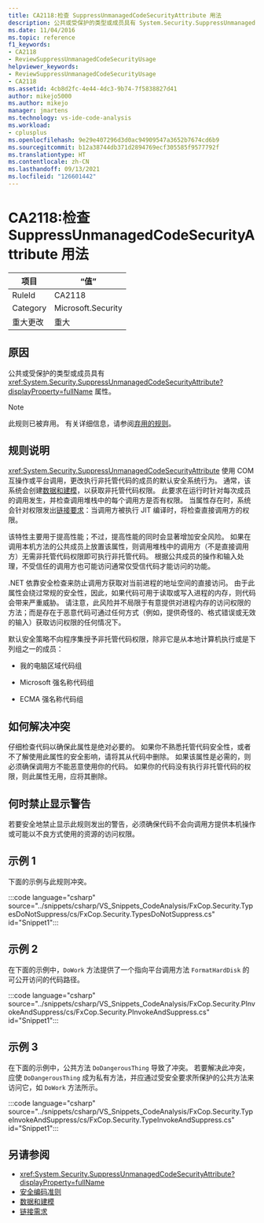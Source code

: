 ```yaml
---
title: CA2118:检查 SuppressUnmanagedCodeSecurityAttribute 用法
description: 公共或受保护的类型或成员具有 System.Security.SuppressUnmanagedCodeSecurityAttribute 属性。
ms.date: 11/04/2016
ms.topic: reference
f1_keywords:
- CA2118
- ReviewSuppressUnmanagedCodeSecurityUsage
helpviewer_keywords:
- ReviewSuppressUnmanagedCodeSecurityUsage
- CA2118
ms.assetid: 4cb8d2fc-4e44-4dc3-9b74-7f5838827d41
author: mikejo5000
ms.author: mikejo
manager: jmartens
ms.technology: vs-ide-code-analysis
ms.workload:
- cplusplus
ms.openlocfilehash: 9e29e407296d3d0ac94909547a3652b7674cd6b9
ms.sourcegitcommit: b12a38744db371d2894769ecf305585f9577792f
ms.translationtype: HT
ms.contentlocale: zh-CN
ms.lasthandoff: 09/13/2021
ms.locfileid: "126601442"
---
```

# <a name="ca2118-review-suppressunmanagedcodesecurityattribute-usage"></a>CA2118:检查 SuppressUnmanagedCodeSecurityAttribute 用法

|项目|“值”|
|-|-|
|RuleId|CA2118|
|Category|Microsoft.Security|
|重大更改|重大|

## <a name="cause"></a>原因
公共或受保护的类型或成员具有 <xref:System.Security.SuppressUnmanagedCodeSecurityAttribute?displayProperty=fullName> 属性。

> [!NOTE]
> 此规则已被弃用。 有关详细信息，请参阅[弃用的规则](fxcop-unported-deprecated-rules.md)。

## <a name="rule-description"></a>规则说明

<xref:System.Security.SuppressUnmanagedCodeSecurityAttribute> 使用 COM 互操作或平台调用，更改执行非托管代码的成员的默认安全系统行为。 通常，该系统会创建[数据和建模](/dotnet/framework/data/index)，以获取非托管代码权限。 此要求在运行时针对每次成员的调用发生，并检查调用堆栈中的每个调用方是否有权限。 当属性存在时，系统会针对权限发出[链接要求](/dotnet/framework/misc/link-demands)：当调用方被执行 JIT 编译时，将检查直接调用方的权限。

该特性主要用于提高性能；不过，提高性能的同时会显著增加安全风险。 如果在调用本机方法的公共成员上放置该属性，则调用堆栈中的调用方（不是直接调用方）无需非托管代码权限即可执行非托管代码。 根据公共成员的操作和输入处理，不受信任的调用方也可能访问通常仅受信代码才能访问的功能。

.NET 依靠安全检查来防止调用方获取对当前进程的地址空间的直接访问。 由于此属性会绕过常规的安全性，因此，如果代码可用于读取或写入进程的内存，则代码会带来严重威胁。 请注意，此风险并不局限于有意提供对进程内存的访问权限的方法；而是存在于恶意代码可通过任何方式（例如，提供奇怪的、格式错误或无效的输入）获取访问权限的任何情况下。

默认安全策略不向程序集授予非托管代码权限，除非它是从本地计算机执行或是下列组之一的成员：

- 我的电脑区域代码组

- Microsoft 强名称代码组

- ECMA 强名称代码组

## <a name="how-to-fix-violations"></a>如何解决冲突

仔细检查代码以确保此属性是绝对必要的。 如果你不熟悉托管代码安全性，或者不了解使用此属性的安全影响，请将其从代码中删除。 如果该属性是必需的，则必须确保调用方不能恶意使用你的代码。 如果你的代码没有执行非托管代码的权限，则此属性无用，应将其删除。

## <a name="when-to-suppress-warnings"></a>何时禁止显示警告

若要安全地禁止显示此规则发出的警告，必须确保代码不会向调用方提供本机操作或可能以不良方式使用的资源的访问权限。

## <a name="example-1"></a>示例 1

下面的示例与此规则冲突。

:::code language="csharp" source="../snippets/csharp/VS_Snippets_CodeAnalysis/FxCop.Security.TypesDoNotSuppress/cs/FxCop.Security.TypesDoNotSuppress.cs" id="Snippet1":::

## <a name="example-2"></a>示例 2

在下面的示例中，`DoWork` 方法提供了一个指向平台调用方法 `FormatHardDisk` 的可公开访问的代码路径。

:::code language="csharp" source="../snippets/csharp/VS_Snippets_CodeAnalysis/FxCop.Security.PInvokeAndSuppress/cs/FxCop.Security.PInvokeAndSuppress.cs" id="Snippet1":::

## <a name="example-3"></a>示例 3

在下面的示例中，公共方法 `DoDangerousThing` 导致了冲突。 若要解决此冲突，应使 `DoDangerousThing` 成为私有方法，并应通过受安全要求所保护的公共方法来访问它，如 `DoWork` 方法所示。

:::code language="csharp" source="../snippets/csharp/VS_Snippets_CodeAnalysis/FxCop.Security.TypeInvokeAndSuppress/cs/FxCop.Security.TypeInvokeAndSuppress.cs" id="Snippet1":::

## <a name="see-also"></a>另请参阅

- <xref:System.Security.SuppressUnmanagedCodeSecurityAttribute?displayProperty=fullName>
- [安全编码准则](/dotnet/standard/security/secure-coding-guidelines)
- [数据和建模](/dotnet/framework/data/index)
- [链接需求](/dotnet/framework/misc/link-demands)
